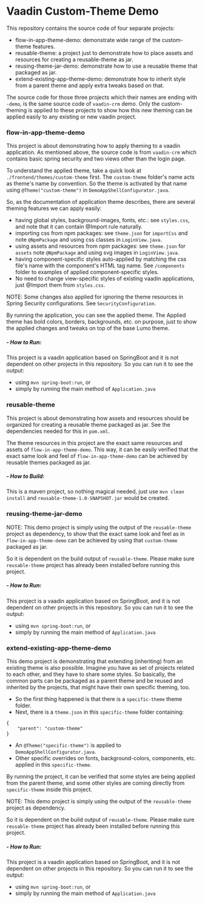 # Vaadin Custom-Theme Demo 

This repository contains the source code of four separate projects:
* flow-in-app-theme-demo: demonstrate wide range of the custom-theme features.
* reusable-theme: a project just to demonstrate how to place assets and resources for creating a reusable-theme as jar.
* reusing-theme-jar-demo: demonstrate how to use a reusable theme that packaged as jar.
* extend-existing-app-theme-demo: demonstrate how to inherit style from a parent theme and apply extra tweaks based on that.

The source code for those three projects which their names are ending with `-demo`, is the same source code of `vaadin-crm` demo. 
Only the custom-theming is applied to these projects to show how this new theming can be applied easily to any existing or new vaadin project. 

### flow-in-app-theme-demo

This project is about demonstrating how to apply theming to a vaadin application. 
As mentioned above, the source code is from `vaadin-crm` which contains basic spring security and two views other than the login page.

To understand the applied theme, take a quick look at `./frontend/themes/custom-theme` first. 
The `custom-theme` folder's name acts as theme's name by convention. 
So the theme is activated by that name using `@Theme("custom-theme")` in `DemoAppShellConfigurator.java`.

So, as the documentation of application theme describes, there are several theming features we can apply easily:
* having global styles, background-images, fonts, etc.: see `styles.css`, and note that it can contain @Import rule naturally.
* importing css from npm packages: see `theme.json` for `importCss` and note `@NpmPackage` and using css classes in `LoginView.java`. 
* using assets and resources from npm packages: see `theme.json` for `assets` note `@NpmPackage` and using svg images in `LoginView.java`.
* having component-specific styles auto-applied by matching the css file's name with the component's HTML tag name. 
See `/components` folder to examples of applied component-specific styles.
* No need to change view-specific styles of existing vaadin applications, just @Import them from `styles.css`.

NOTE: Some changes also applied for ignoring the theme resources in Spring Security configurations. See `SecurityConfiguration`.

By running the application, you can see the applied theme.
The Applied theme has bold colors, borders, backgrounds, etc. on purpose, just to show the applied changes and tweaks on top of the base Lumo theme.


##### - How to Run:

This project is a vaadin application based on SpringBoot and it is not dependent on other projects in this repository. 
So you can run it to see the output:
* using `mvn spring-boot:run`, or 
* simply by running the main method of `Application.java`

### reusable-theme

This project is about demonstrating how assets and resources should be organized for creating a reusable theme packaged as jar.
See the dependencies needed for this in `pom.xml`.

The theme resources in this project are the exact same resources and assets of `flow-in-app-theme-demo`. 
This way, it can be easily verified that the exact same look and feel of `flow-in-app-theme-demo` can be achieved by reusable themes packaged as jar.

##### - How to Build:

This is a maven project, so nothing magical needed, just use `mvn clean install` and `reusable-theme-1.0-SNAPSHOT.jar` would be created. 
 

### reusing-theme-jar-demo

NOTE: This demo project is simply using the output of the `reusable-theme` project as dependency, to show that the exact same look and feel as in `flow-in-app-theme-demo` can be achieved by using that `custom-theme` packaged as jar.

So it is dependent on the build output of `reusable-theme`.
Please make sure `reusable-theme` project has already been installed before running this project.

##### - How to Run:

This project is a vaadin application based on SpringBoot, and it is not dependent on other projects in this repository. 
So you can run it to see the output:
* using `mvn spring-boot:run`, or 
* simply by running the main method of `Application.java`

### extend-existing-app-theme-demo

This demo project is demonstrating that extending (inheriting) from an existing theme is also possible. 
Imagine you have as set of projects related to each other, and they have to share some styles. 
So basically, the common parts can be packaged as a parent theme and be reused and inherited by the projects, that might have their own specific theming, too.

* So the first thing happened is that there is a `specific-theme` theme folder. 
* Next, there is a `theme.json` in this `specific-theme` folder containing:
```
{
    "parent": "custom-theme"
}
```
* An `@Theme("specific-theme")` is applied to `DemoAppShellConfigurator.java`.
* Other specific overrides on fonts, background-colors, components, etc. applied in this `specific-theme`.

By running the project, it can be verified that some styles are being applied from the parent theme, and some other styles are coming directly from `specific-theme` inside this project.

NOTE: This demo project is simply using the output of the `reusable-theme` project as dependency.

So it is dependent on the build output of `reusable-theme`.
Please make sure `reusable-theme` project has already been installed before running this project.

##### - How to Run:

This project is a vaadin application based on SpringBoot, and it is not dependent on other projects in this repository. 
So you can run it to see the output:
* using `mvn spring-boot:run`, or 
* simply by running the main method of `Application.java`
